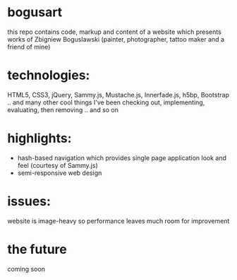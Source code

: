 bogusart
========
this repo contains code, markup and content of a website which presents works of Zbigniew Boguslawski (painter, photographer, tattoo maker and a friend of mine)

technologies:
========
HTML5, CSS3, jQuery, Sammy.js, Mustache.js, Innerfade.js, h5bp, Bootstrap .. and many other cool things I've been checking out, implementing, evaluating, then removing .. and so on

highlights: 
========
- hash-based navigation which provides single page application look and feel (courtesy of Sammy.js)
- semi-responsive web design

issues:
========
website is image-heavy so performance leaves much room for improvement

the future
========
coming soon
